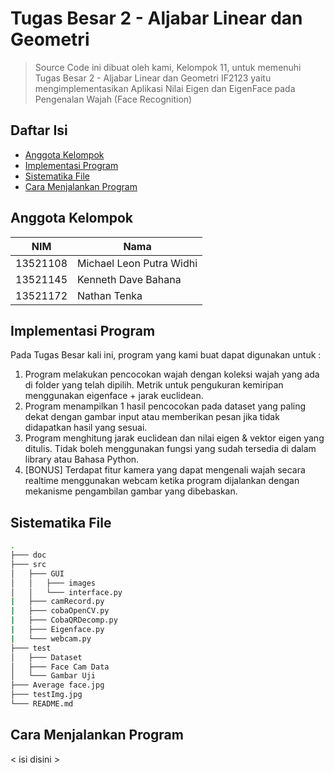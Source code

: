 # Tugas Besar 2 - Aljabar Linear dan Geometri
> Source Code ini dibuat oleh kami, Kelompok 11, untuk memenuhi Tugas Besar 2 - Aljabar Linear dan Geometri IF2123 yaitu mengimplementasikan 
> Aplikasi Nilai Eigen dan EigenFace pada Pengenalan Wajah (Face Recognition)

## Daftar Isi
* [Anggota Kelompok](#anggota-kelompok)
* [Implementasi Program](#implementasi-program)
* [Sistematika File](#sistematika-file)
* [Cara Menjalankan Program](#cara-menjalankan-program)

## Anggota Kelompok
NIM | Nama |
--- | --- |
13521108 | Michael Leon Putra Widhi |
13521145 | Kenneth Dave Bahana |
13521172 | Nathan Tenka

## Implementasi Program
Pada Tugas Besar kali ini, program yang kami buat dapat digunakan untuk :
1. Program melakukan pencocokan wajah dengan koleksi wajah yang ada di folder yang telah dipilih. Metrik untuk pengukuran kemiripan menggunakan eigenface + jarak euclidean.
2. Program menampilkan 1 hasil pencocokan pada dataset yang paling dekat dengan gambar input atau memberikan pesan jika tidak didapatkan hasil yang sesuai.
3. Program menghitung jarak euclidean dan nilai eigen & vektor eigen yang ditulis. Tidak boleh menggunakan fungsi yang sudah tersedia di dalam library atau Bahasa Python.
4. [BONUS] Terdapat fitur kamera yang dapat mengenali wajah secara realtime menggunakan webcam ketika program dijalankan dengan mekanisme pengambilan gambar yang dibebaskan.

## Sistematika File
```bash
.
├─── doc
├─── src
│   ├─── GUI
│   │   ├─── images
│   │   └─── interface.py
|   ├─── camRecord.py
|   ├─── cobaOpenCV.py
|   ├─── CobaQRDecomp.py
|   ├─── Eigenface.py
|   └─── webcam.py
├─── test
│   ├─── Dataset
│   ├─── Face Cam Data
│   └─── Gambar Uji
├─── Average face.jpg
├─── testImg.jpg
└─── README.md
```

## Cara Menjalankan Program
< isi disini >
